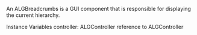 An ALGBreadcrumbs is a GUI component that is responsible for displaying the current hierarchy.

Instance Variables
	controller:		ALGController 		reference to ALGController
